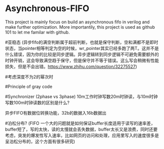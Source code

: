 # Asynchronous-FIFO
This project is mainly focus on build an asynchronous fifo in verilog and make further optimization.
More importantily, this project is used as github 101 to let me familar with github.

#亚稳态
(异步fifo的满空判断属于超前判断，也就是保守判断，空和满都不是即时状态，当pointer相等判定为空的时候，wr_pointer其实已经多跑了两T。这并不是什么错误，因为你的比较是同步逻辑。异步逻辑转到同步逻辑不可避免需要额外的时钟开销，这会导致满空趋于保守，但是保守并不等于错误。这么写会稍微有性能损失，但是不会出错。https://www.zhihu.com/question/32275527)

#考虑深度不为2的幂次时

#Principle of gray code

#Synchronizer
(2phase vs 3phase)
10m工作时钟写数20m时钟读，与10m时钟写数100m时钟读数的区别是什么?

异步FIFO有数据位转换功能，32b的数据入16b数据出

#泊松分布?
(FIFO 一个大的问题就是如何保证buffer长度适用于读写的速率差，buffer短了，写的太快，读的太慢就会丢失数据，buffer太长又是浪费，同时还要考虑，突发的爆发性写入速率，比如网页的访问和处理，应用里写入的速度很多是呈泊松分布的，这个方面有很多研究)

